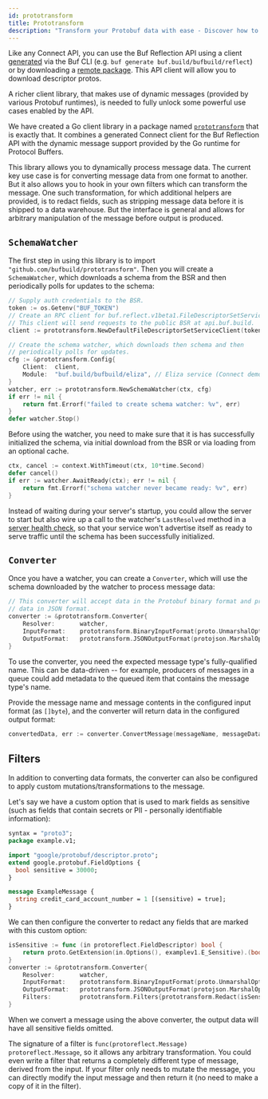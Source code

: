 ```yaml
---
id: prototransform
title: Prototransform
description: "Transform your Protobuf data with ease - Discover how to leverage reflection and Prototransform in Buf Schema Registry for efficient and flexible data transformation."
---
```


Like any Connect API, you can use the Buf Reflection API using a client
[generated](/generate/usage) via the Buf CLI (e.g. `buf generate buf.build/bufbuild/reflect`)
or by downloading a [remote package](/bsr/remote-packages/overview.mdx). This API client will
allow you to download descriptor protos.

A richer client library, that makes use of dynamic messages (provided by various Protobuf
runtimes), is needed to fully unlock some powerful use cases enabled by the API.

We have created a Go client library in a package named [`prototransform`](https://pkg.go.dev/github.com/bufbuild/prototransform)
that is exactly that. It combines a generated Connect client for the Buf Reflection API with
the dynamic message support provided by the Go runtime for Protocol Buffers.

This library allows you to dynamically process message data. The current key use case is for
converting message data from one format to another. But it also allows you to hook in your
own filters which can transform the message. One such transformation, for which additional
helpers are provided, is to redact fields, such as stripping message data before it is
shipped to a data warehouse. But the interface is general and allows for arbitrary
manipulation of the message before output is produced.

## `SchemaWatcher`

The first step in using this library is to import `"github.com/bufbuild/prototransform"`.
Then you will create a `SchemaWatcher`, which downloads a schema from the BSR and then
periodically polls for updates to the schema:

```go
// Supply auth credentials to the BSR.
token := os.Getenv("BUF_TOKEN")
// Create an RPC client for buf.reflect.v1beta1.FileDescriptorSetService.
// This client will send requests to the public BSR at api.buf.build.
client := prototransform.NewDefaultFileDescriptorSetServiceClient(token)

// Create the schema watcher, which downloads then schema and then
// periodically polls for updates.
cfg := &prototransform.Config{
    Client:  client,
    Module:  "buf.build/bufbuild/eliza", // Eliza service (Connect demo module)
}
watcher, err := prototransform.NewSchemaWatcher(ctx, cfg)
if err != nil {
    return fmt.Errorf("failed to create schema watcher: %v", err)
}
defer watcher.Stop()
```

Before using the watcher, you need to make sure that it is has successfully initialized
the schema, via initial download from the BSR or via loading from an optional cache.
```go
ctx, cancel := context.WithTimeout(ctx, 10*time.Second)
defer cancel()
if err := watcher.AwaitReady(ctx); err != nil {
    return fmt.Errorf("schema watcher never became ready: %v", err)
}
```
Instead of waiting during your server's startup, you could allow the server to
start but also wire up a call to the watcher's `LastResolved` method in a
[server health check](https://learn.microsoft.com/en-us/azure/architecture/patterns/health-endpoint-monitoring),
so that your service won't advertise itself as ready to serve traffic until the schema has
been successfully initialized.

## `Converter`

Once you have a watcher, you can create a `Converter`, which will use the schema
downloaded by the watcher to process message data:
```go
// This converter will accept data in the Protobuf binary format and produce
// data in JSON format.
converter := &prototransform.Converter{
    Resolver:       watcher,
    InputFormat:    prototransform.BinaryInputFormat(proto.UnmarshalOptions{}),
    OutputFormat:   prototransform.JSONOutputFormat(protojson.MarshalOptions{}),
}
```

To use the converter, you need the expected message type's fully-qualified name. This
can be data-driven -- for example, producers of messages in a queue could add metadata
to the queued item that contains the message type's name.

Provide the message name and message contents in the configured input format (as
`[]byte`), and the converter will return data in the configured output format:
```go
convertedData, err := converter.ConvertMessage(messageName, messageData)
```

## Filters

In addition to converting data formats, the converter can also be configured to apply
custom mutations/transformations to the message.

Let's say we have a custom option that is used to mark fields as sensitive (such as
fields that contain secrets or PII - personally identifiable information):
```protobuf
syntax = "proto3";
package example.v1;

import "google/protobuf/descriptor.proto";
extend google.protobuf.FieldOptions {
  bool sensitive = 30000;
}

message ExampleMessage {
  string credit_card_account_number = 1 [(sensitive) = true];
}
```

We can then configure the converter to redact any fields that are marked with this
custom option:
```go
isSensitive := func (in protoreflect.FieldDescriptor) bool {
    return proto.GetExtension(in.Options(), examplev1.E_Sensitive).(bool)
}
converter := &prototransform.Converter{
    Resolver:       watcher,
    InputFormat:    prototransform.BinaryInputFormat(proto.UnmarshalOptions{}),
    OutputFormat:   prototransform.JSONOutputFormat(protojson.MarshalOptions{}),
	Filters:        prototransform.Filters{prototransform.Redact(isSensitive)}
}
```

When we convert a message using the above converter, the output data will have all
sensitive fields omitted.

The signature of a filter is `func(protoreflect.Message) protoreflect.Message`, so
it allows any arbitrary transformation. You could even write a filter that returns
a completely different type of message, derived from the input. If your filter only
needs to mutate the message, you can directly modify the input message and then
return it (no need to make a copy of it in the filter).
